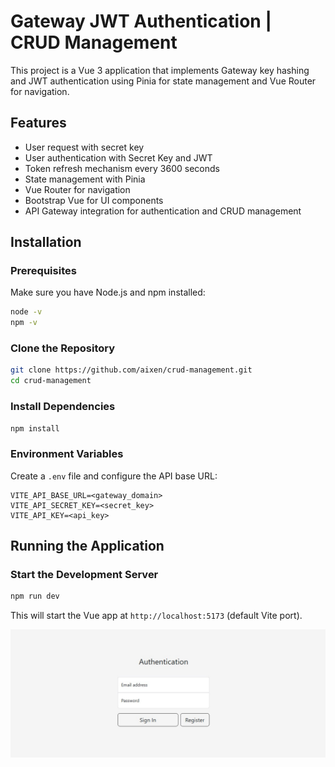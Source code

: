 # Gateway JWT Authentication | CRUD Management

This project is a Vue 3 application that implements Gateway key hashing and JWT authentication using Pinia for state management and Vue Router for navigation.

## Features
- User request with secret key
- User authentication with Secret Key and JWT
- Token refresh mechanism every 3600 seconds
- State management with Pinia
- Vue Router for navigation
- Bootstrap Vue for UI components
- API Gateway integration for authentication and CRUD management

## Installation

### Prerequisites
Make sure you have Node.js and npm installed:
```sh
node -v
npm -v
```

### Clone the Repository
```sh
git clone https://github.com/aixen/crud-management.git
cd crud-management
```

### Install Dependencies
```sh
npm install
```

### Environment Variables
Create a `.env` file and configure the API base URL:
```
VITE_API_BASE_URL=<gateway_domain>
VITE_API_SECRET_KEY=<secret_key>
VITE_API_KEY=<api_key>
```

## Running the Application

### Start the Development Server
```sh
npm run dev
```
This will start the Vue app at `http://localhost:5173` (default Vite port).

<!-- ## Authentication Flow
1. **Login**: The user enters credentials and receives a JWT token.
2. **State Management**: The token and user data are stored in Pinia.
3. **API Requests**: Authenticated requests include the JWT token in the headers.
4. **Token Refresh**: The app requests a new token every 3600 seconds.
5. **Logout**: The user logs out, clearing the token and state. -->

![Alt text](/public/screenshots/login.jpg?raw=true "Login Page")
